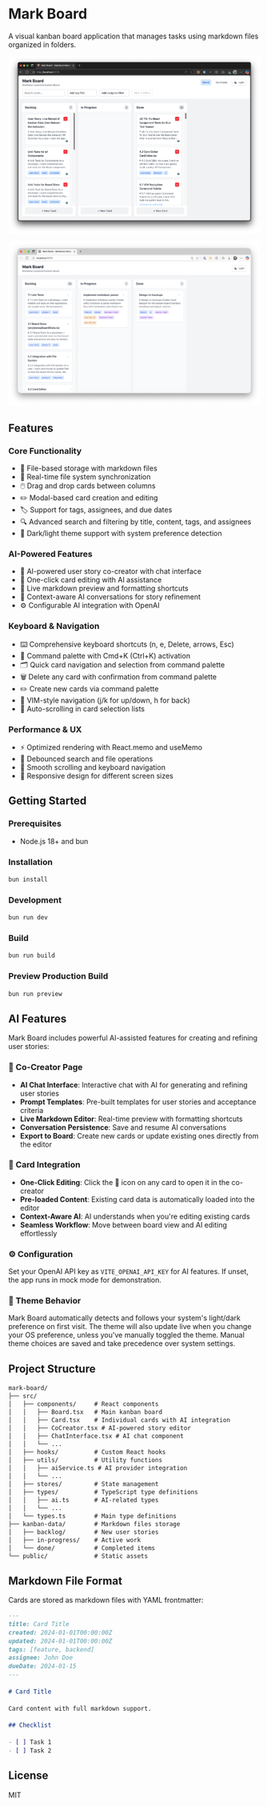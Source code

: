 # Mark Board

A visual kanban board application that manages tasks using markdown files organized in folders.

![Board Screenshot 1](/public/Screenshot.png)

![Board Screenshot 2](src/assets/Screenshot%202.png)

## Features

### Core Functionality

- 📁 File-based storage with markdown files
- 🔄 Real-time file system synchronization
- 🖱️ Drag and drop cards between columns
- ✏️ Modal-based card creation and editing
- 🏷️ Support for tags, assignees, and due dates
- 🔍 Advanced search and filtering by title, content, tags, and assignees
- 🎨 Dark/light theme support with system preference detection

### AI-Powered Features

- 🤖 AI-powered user story co-creator with chat interface
- 🔄 One-click card editing with AI assistance
- 📝 Live markdown preview and formatting shortcuts
- 💬 Context-aware AI conversations for story refinement
- ⚙️ Configurable AI integration with OpenAI

### Keyboard & Navigation

- ⌨️ Comprehensive keyboard shortcuts (n, e, Delete, arrows, Esc)
- 🎯 Command palette with Cmd+K (Ctrl+K) activation
- 🗂️ Quick card navigation and selection from command palette
- 🗑️ Delete any card with confirmation from command palette
- ✏️ Create new cards via command palette
- 🐧 VIM-style navigation (j/k for up/down, h for back)
- 📜 Auto-scrolling in card selection lists

### Performance & UX

- ⚡ Optimized rendering with React.memo and useMemo
- 🔄 Debounced search and file operations
- 🎯 Smooth scrolling and keyboard navigation
- 📱 Responsive design for different screen sizes

## Getting Started

### Prerequisites

- Node.js 18+ and bun

### Installation

```bash
bun install
```

### Development

```bash
bun run dev
```

### Build

```bash
bun run build
```

### Preview Production Build

```bash
bun run preview
```

## AI Features

Mark Board includes powerful AI-assisted features for creating and refining user stories:

### 🤖 Co-Creator Page

- **AI Chat Interface**: Interactive chat with AI for generating and refining user stories
- **Prompt Templates**: Pre-built templates for user stories and acceptance criteria
- **Live Markdown Editor**: Real-time preview with formatting shortcuts
- **Conversation Persistence**: Save and resume AI conversations
- **Export to Board**: Create new cards or update existing ones directly from the editor

### 🔄 Card Integration

- **One-Click Editing**: Click the 🤖 icon on any card to open it in the co-creator
- **Pre-loaded Content**: Existing card data is automatically loaded into the editor
- **Context-Aware AI**: AI understands when you're editing existing cards
- **Seamless Workflow**: Move between board view and AI editing effortlessly

### ⚙️ Configuration

Set your OpenAI API key as `VITE_OPENAI_API_KEY` for AI features. If unset, the app runs in mock mode for demonstration.

### 🎨 Theme Behavior

Mark Board automatically detects and follows your system's light/dark preference on first visit. The theme will also update live when you change your OS preference, unless you've manually toggled the theme. Manual theme choices are saved and take precedence over system settings.

## Project Structure

```
mark-board/
├── src/
│   ├── components/     # React components
│   │   ├── Board.tsx   # Main kanban board
│   │   ├── Card.tsx    # Individual cards with AI integration
│   │   ├── CoCreator.tsx # AI-powered story editor
│   │   ├── ChatInterface.tsx # AI chat component
│   │   └── ...
│   ├── hooks/          # Custom React hooks
│   ├── utils/          # Utility functions
│   │   ├── aiService.ts # AI provider integration
│   │   └── ...
│   ├── stores/         # State management
│   ├── types/          # TypeScript type definitions
│   │   ├── ai.ts       # AI-related types
│   │   └── ...
│   └── types.ts        # Main type definitions
├── kanban-data/        # Markdown files storage
│   ├── backlog/        # New user stories
│   ├── in-progress/    # Active work
│   └── done/           # Completed items
└── public/             # Static assets
```

## Markdown File Format

Cards are stored as markdown files with YAML frontmatter:

```markdown
---
title: Card Title
created: 2024-01-01T00:00:00Z
updated: 2024-01-01T00:00:00Z
tags: [feature, backend]
assignee: John Doe
dueDate: 2024-01-15
---

# Card Title

Card content with full markdown support.

## Checklist

- [ ] Task 1
- [ ] Task 2
```

## License

MIT

